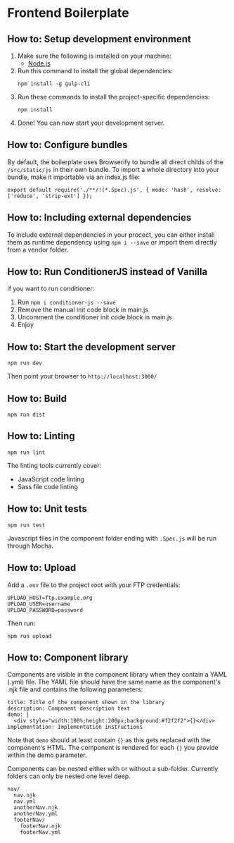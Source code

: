 # Frontend Boilerplate

## How to: Setup development environment
1. Make sure the following is installed on your machine:
    - [Node.js](http://nodejs.org/)
2. Run this command to install the global dependencies:
    ```
    npm install -g gulp-cli
    ```
3. Run these commands to install the project-specific dependencies:
    ```
    npm install
    ```
4. Done! You can now start your development server.

## How to: Configure bundles
By default, the boilerplate uses Browserify to bundle all direct childs of the `/src/static/js` in their own bundle. To import a whole directory into your bundle, make it importable via an index.js file: 
```
export default require('./**/!(*.Spec).js', { mode: 'hash', resolve: ['reduce', 'strip-ext'] });
```

## How to: Including external dependencies
To include external dependencies in your procect, you can either install them as runtime dependency using `npm i --save` or import them directly from a vendor folder. 

## How to: Run ConditionerJS instead of Vanilla
if you want to run conditioner:
1. Run `npm i conditioner-js --save`
2. Remove the manual init code block in main.js
3. Uncomment the conditioner init code block in main.js
4. Enjoy

## How to: Start the development server
```
npm run dev
```
Then point your browser to `http://localhost:3000/`

## How to: Build
```
npm run dist
```

## How to: Linting
```
npm run lint
```
The linting tools currently cover:
- JavaScript code linting
- Sass file code linting


## How to: Unit tests
```
npm run test
```
Javascript files in the component folder ending with `.Spec.js` will be run through Mocha.

## How to: Upload
Add a `.env` file to the project root with your FTP credentials:
```
UPLOAD_HOST=ftp.example.org
UPLOAD_USER=username
UPLOAD_PASSWORD=password
```
Then run:
```
npm run upload
```

## How to: Component library
Components are visible in the component library when they contain a YAML (.yml) file.
The YAML file should have the same name as the component's .njk file and contains the following parameters:
```
title: Title of the component shown in the library
description: Component description text
demo: |
  <div style="width:100%;height:200px;background:#f2f2f2">{}</div>
implementation: Implementation instructions
```
Note that `demo` should at least contain `{}` as this gets replaced with the component's HTML.
The component is rendered for each `{}` you provide within the demo parameter.

Components can be nested either with or without a sub-folder. Currently folders can only be nested one level deep.
```
nav/
  nav.njk
  nav.yml
  anotherNav.njk
  anotherNav.yml
  footerNav/
    footerNav.njk
    footerNav.yml
```
